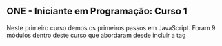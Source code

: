 ## ONE - Iniciante em Programação: Curso 1 
<p>Neste primeiro curso demos os primeiros passos em JavaScript. Foram 9 módulos dentro deste curso que abordaram desde incluir a tag <code><script></code> até a utilização do <code>array</code>. 
<br>O curso "JavaScript e HTML: desenvolva um jogo e pratique lógica de programação" foi aplicado pelo excelente professor Flávio Almeida onde o principal objetivo era desenvolver um jogo de adivinhação. Ao decorres dos módulos, alguns exercícios foram passados para prática e arquivei alguns deles na pasta <a href="https://github.com/lucasmoura96/oracle-one-alura-curso1/tree/main/exercicioFinal">exerciciosTreino</a>.
<br>Este jogo gera quatro números aleatórios de 1 a 10 e esses números não se repetem. O usuário entra com um número de sua escolha através de um <code>input</code> e confirma clicando em um <code>button</code>.
Em seguida o sistema retorna se ele acertou ou não.

Resultado:

![image](https://user-images.githubusercontent.com/128440501/230450152-6796ef43-8ae9-4aab-b967-66738471a83a.png)

![image](https://user-images.githubusercontent.com/128440501/230450317-2217f8f7-97d1-4d1d-b916-267213682134.png)

Aproveitando que estou estudando HTML no meu curso superior, personalizei o programa utilizado um pouco de <code>CSS</code>. A estrutura do código pode ser encontrada na pasta <a href="https://github.com/lucasmoura96/oracle-one-alura-curso1/tree/main/exercicioFinal">exercicioFinal</a>.

Resultado:

![image](https://user-images.githubusercontent.com/128440501/230461485-b4c4185c-8ec5-4908-ab5b-98bedfc1052d.png)




